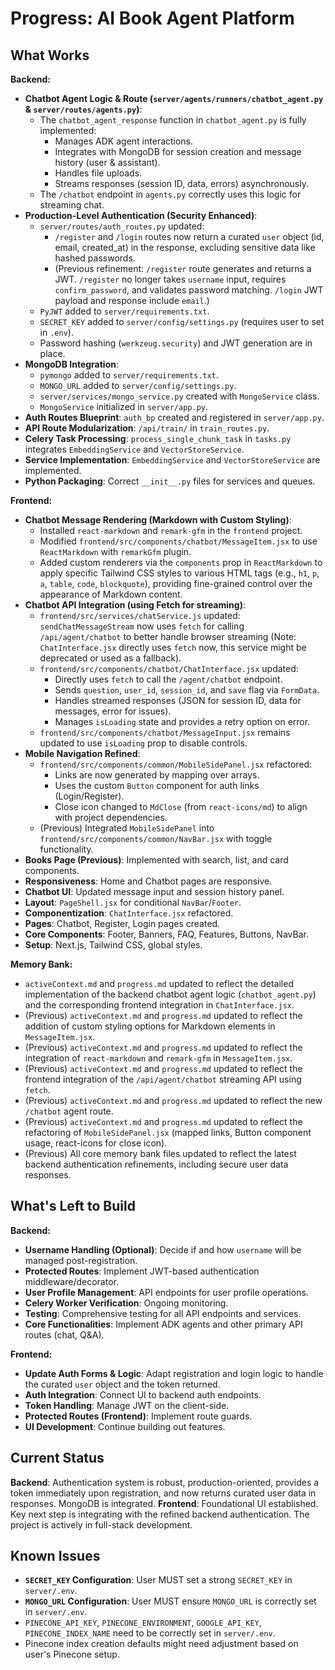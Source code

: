 # Progress: AI Book Agent Platform

## What Works

**Backend:**

- **Chatbot Agent Logic & Route (`server/agents/runners/chatbot_agent.py` & `server/routes/agents.py`)**:
  - The `chatbot_agent_response` function in `chatbot_agent.py` is fully implemented:
    - Manages ADK agent interactions.
    - Integrates with MongoDB for session creation and message history (user & assistant).
    - Handles file uploads.
    - Streams responses (session ID, data, errors) asynchronously.
  - The `/chatbot` endpoint in `agents.py` correctly uses this logic for streaming chat.
- **Production-Level Authentication (Security Enhanced)**:
  - `server/routes/auth_routes.py` updated:
    - `/register` and `/login` routes now return a curated `user` object (id, email, created_at) in the response, excluding sensitive data like hashed passwords.
    - (Previous refinement: `/register` route generates and returns a JWT. `/register` no longer takes `username` input, requires `confirm_password`, and validates password matching. `/login` JWT payload and response include `email`.)
  - `PyJWT` added to `server/requirements.txt`.
  - `SECRET_KEY` added to `server/config/settings.py` (requires user to set in `.env`).
  - Password hashing (`werkzeug.security`) and JWT generation are in place.
- **MongoDB Integration**:
  - `pymongo` added to `server/requirements.txt`.
  - `MONGO_URL` added to `server/config/settings.py`.
  - `server/services/mongo_service.py` created with `MongoService` class.
  - `MongoService` initialized in `server/app.py`.
- **Auth Routes Blueprint**: `auth_bp` created and registered in `server/app.py`.
- **API Route Modularization**: `/api/train/` in `train_routes.py`.
- **Celery Task Processing**: `process_single_chunk_task` in `tasks.py` integrates `EmbeddingService` and `VectorStoreService`.
- **Service Implementation**: `EmbeddingService` and `VectorStoreService` are implemented.
- **Python Packaging**: Correct `__init__.py` files for services and queues.

**Frontend:**

- **Chatbot Message Rendering (Markdown with Custom Styling)**:
  - Installed `react-markdown` and `remark-gfm` in the `frontend` project.
  - Modified `frontend/src/components/chatbot/MessageItem.jsx` to use `ReactMarkdown` with `remarkGfm` plugin.
  - Added custom renderers via the `components` prop in `ReactMarkdown` to apply specific Tailwind CSS styles to various HTML tags (e.g., `h1`, `p`, `a`, `table`, `code`, `blockquote`), providing fine-grained control over the appearance of Markdown content.
- **Chatbot API Integration (using Fetch for streaming)**:
  - `frontend/src/services/chatService.js` updated: `sendChatMessageStream` now uses `fetch` for calling `/api/agent/chatbot` to better handle browser streaming (Note: `ChatInterface.jsx` directly uses `fetch` now, this service might be deprecated or used as a fallback).
  - `frontend/src/components/chatbot/ChatInterface.jsx` updated:
    - Directly uses `fetch` to call the `/agent/chatbot` endpoint.
    - Sends `question`, `user_id`, `session_id`, and `save` flag via `FormData`.
    - Handles streamed responses (JSON for session ID, data for messages, error for issues).
    - Manages `isLoading` state and provides a retry option on error.
  - `frontend/src/components/chatbot/MessageInput.jsx` remains updated to use `isLoading` prop to disable controls.
- **Mobile Navigation Refined**:
  - `frontend/src/components/common/MobileSidePanel.jsx` refactored:
    - Links are now generated by mapping over arrays.
    - Uses the custom `Button` component for auth links (Login/Register).
    - Close icon changed to `MdClose` (from `react-icons/md`) to align with project dependencies.
  - (Previous) Integrated `MobileSidePanel` into `frontend/src/components/common/NavBar.jsx` with toggle functionality.
- **Books Page (Previous)**: Implemented with search, list, and card components.
- **Responsiveness**: Home and Chatbot pages are responsive.
- **Chatbot UI**: Updated message input and session history panel.
- **Layout**: `PageShell.jsx` for conditional `NavBar`/`Footer`.
- **Componentization**: `ChatInterface.jsx` refactored.
- **Pages**: Chatbot, Register, Login pages created.
- **Core Components**: Footer, Banners, FAQ, Features, Buttons, NavBar.
- **Setup**: Next.js, Tailwind CSS, global styles.

**Memory Bank:**

- `activeContext.md` and `progress.md` updated to reflect the detailed implementation of the backend chatbot agent logic (`chatbot_agent.py`) and the corresponding frontend integration in `ChatInterface.jsx`.
- (Previous) `activeContext.md` and `progress.md` updated to reflect the addition of custom styling options for Markdown elements in `MessageItem.jsx`.
- (Previous) `activeContext.md` and `progress.md` updated to reflect the integration of `react-markdown` and `remark-gfm` in `MessageItem.jsx`.
- (Previous) `activeContext.md` and `progress.md` updated to reflect the frontend integration of the `/api/agent/chatbot` streaming API using `fetch`.
- (Previous) `activeContext.md` and `progress.md` updated to reflect the new `/chatbot` agent route.
- (Previous) `activeContext.md` and `progress.md` updated to reflect the refactoring of `MobileSidePanel.jsx` (mapped links, Button component usage, react-icons for close icon).
- (Previous) All core memory bank files updated to reflect the latest backend authentication refinements, including secure user data responses.

## What's Left to Build

**Backend:**

- **Username Handling (Optional)**: Decide if and how `username` will be managed post-registration.
- **Protected Routes**: Implement JWT-based authentication middleware/decorator.
- **User Profile Management**: API endpoints for user profile operations.
- **Celery Worker Verification**: Ongoing monitoring.
- **Testing**: Comprehensive testing for all API endpoints and services.
- **Core Functionalities**: Implement ADK agents and other primary API routes (chat, Q&A).

**Frontend:**

- **Update Auth Forms & Logic**: Adapt registration and login logic to handle the curated `user` object and the token returned.
- **Auth Integration**: Connect UI to backend auth endpoints.
- **Token Handling**: Manage JWT on the client-side.
- **Protected Routes (Frontend)**: Implement route guards.
- **UI Development**: Continue building out features.

## Current Status

**Backend**: Authentication system is robust, production-oriented, provides a token immediately upon registration, and now returns curated user data in responses. MongoDB is integrated.
**Frontend**: Foundational UI established. Key next step is integrating with the refined backend authentication.
The project is actively in full-stack development.

## Known Issues

- **`SECRET_KEY` Configuration**: User MUST set a strong `SECRET_KEY` in `server/.env`.
- **`MONGO_URL` Configuration**: User MUST ensure `MONGO_URL` is correctly set in `server/.env`.
- `PINECONE_API_KEY`, `PINECONE_ENVIRONMENT`, `GOOGLE_API_KEY`, `PINECONE_INDEX_NAME` need to be correctly set in `server/.env`.
- Pinecone index creation defaults might need adjustment based on user's Pinecone setup.
